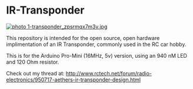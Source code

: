 # IR-Transponder
<a href="http://s345.photobucket.com/user/aether4E0A/media/Transponder/1-transponder_zpsrmqx7m3v.jpg.html" target="_blank"><img src="http://i345.photobucket.com/albums/p391/aether4E0A/Transponder/1-transponder_zpsrmqx7m3v.jpg" border="0" alt=" photo 1-transponder_zpsrmqx7m3v.jpg"/></a>

This repository is intended for the open source, open hardware implimentation of an IR Transponder, commonly used in the RC car hobby.

This is for the Arduino Pro-Mini (16MHz, 5v) version, using an 940 nM LED and 120 Ohm resistor.

Check out my thread at: http://www.rctech.net/forum/radio-electronics/950717-aethers-ir-transponder-design.html
